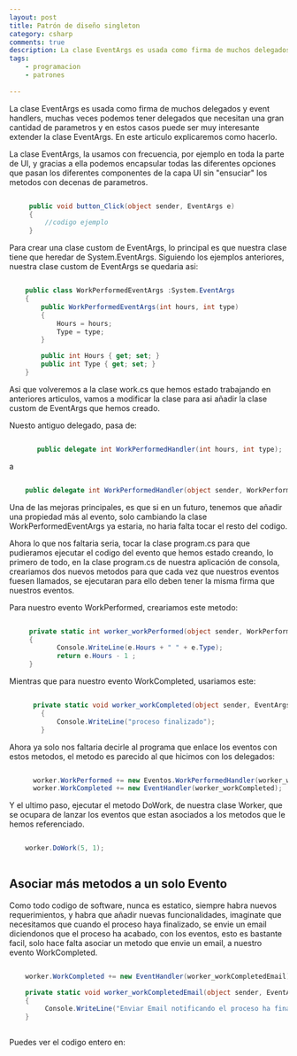 ```yaml
---
layout: post
title: Patrón de diseño singleton
category: csharp
comments: true
description: La clase EventArgs es usada como firma de muchos delegados y event handlers, muchas veces podemos tener delegados que necesitan una gran cantidad de parametros y en estos casos puede ser muy interesante extender la clase EventArgs. En este articulo explicaremos como hacerlo.
tags:
    - programacion
    - patrones
 
---
```


La clase EventArgs es usada como firma de muchos delegados y event handlers, muchas veces podemos tener delegados que necesitan una gran cantidad de parametros y en estos casos puede ser muy interesante extender la clase EventArgs. En este articulo explicaremos como hacerlo.

La clase EventArgs, la usamos con frecuencia, por ejemplo en toda la parte de UI, y gracias a ella podemos encapsular todas las diferentes opciones que pasan los diferentes componentes de la capa UI sin "ensuciar" los metodos con decenas de parametros.

``` csharp

     public void button_Click(object sender, EventArgs e)
     {
         //codigo ejemplo
     }

```

Para crear una clase custom de EventArgs, lo principal es que nuestra clase tiene que heredar de System.EventArgs. Siguiendo los ejemplos anteriores, nuestra clase custom de EventArgs se quedaria asi:

``` csharp

    public class WorkPerformedEventArgs :System.EventArgs
    {
        public WorkPerformedEventArgs(int hours, int type)
        {
            Hours = hours;
            Type = type;
        }

        public int Hours { get; set; }
        public int Type { get; set; }
    }

```

Asi que volveremos a la clase work.cs que hemos estado trabajando en anteriores articulos, vamos a modificar la clase para asi añadir la clase custom de EventArgs que hemos creado. 

Nuesto antiguo delegado, pasa de:

``` csharp

       public delegate int WorkPerformedHandler(int hours, int type);

```
a

``` csharp

    public delegate int WorkPerformedHandler(object sender, WorkPerformedEventArgs e);


```

Una de las mejoras principales, es que si en un futuro, tenemos que añadir una propiedad más al evento, solo cambiando la clase WorkPerformedEventArgs ya estaria, no haria falta tocar el resto del codigo.

Ahora lo que nos faltaria seria, tocar la clase program.cs para que pudieramos ejecutar el codigo del evento que hemos estado creando, lo primero de todo, en la clase program.cs de nuestra aplicación de consola, creariamos dos nuevos metodos para que cada vez que nuestros eventos fuesen llamados, se ejecutaran para ello deben tener la misma firma que nuestros eventos.

Para nuestro evento WorkPerformed, creariamos este metodo:

``` csharp

     private static int worker_workPerformed(object sender, WorkPerformedEventArgs e)
     {
            Console.WriteLine(e.Hours + " " + e.Type);
            return e.Hours - 1 ;
     }

```
Mientras que para nuestro evento WorkCompleted, usariamos este:

``` csharp

      private static void worker_workCompleted(object sender, EventArgs e)
        {
            Console.WriteLine("proceso finalizado");
        }

```

Ahora ya solo nos faltaria decirle al programa que enlace los eventos con estos metodos, el metodo es parecido al que hicimos con los delegados:

``` csharp

      worker.WorkPerformed += new Eventos.WorkPerformedHandler(worker_workPerformed);
      worker.WorkCompleted += new EventHandler(worker_workCompleted);

```

Y el ultimo paso, ejecutar el metodo DoWork, de nuestra clase Worker, que se ocupara de lanzar los eventos que estan asociados a los metodos que le hemos referenciado.

``` csharp

    worker.DoWork(5, 1);
      
```


## Asociar más metodos a un solo Evento

Como todo codigo de software, nunca es estatico, siempre habra nuevos requerimientos, y habra que añadir nuevas funcionalidades, imaginate que necesitamos que cuando el proceso haya finalizado, se envie un email diciendonos que el proceso ha acabado, con los eventos, esto es bastante facil, solo hace falta asociar un metodo que envie un email, a nuestro evento WorkCompleted.

``` csharp

    worker.WorkCompleted += new EventHandler(worker_workCompletedEmail);

    private static void worker_workCompletedEmail(object sender, EventArgs e)
    {
         Console.WriteLine("Enviar Email notificando el proceso ha finalizado");
    }
      

```



Puedes ver el codigo entero en:

<script src="https://gist.github.com/dokkillo/1f6962e95b62afdcea65f95f9a48dcd5.js"></script>




